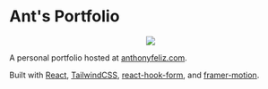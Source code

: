 # Ant's Portfolio

<p align="center">
  <img src="./public/assets/ants-portfolio.gif">
</p>

A personal portfolio hosted at [anthonyfeliz.com](https://anthonyfeliz.com).

Built with [React](https://reactjs.org/), [TailwindCSS](https://tailwindcss.com/), [react-hook-form](https://react-hook-form.com/), and [framer-motion](https://www.framer.com/api/motion/).
